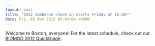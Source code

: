 ```yaml
---
layout: post
title: "2012 Jamboree check-in starts Friday at 16:30!"
date: Fri, 02 Nov 2012 05:43:04 +0000
---
```


Welcome to Boston, everyone! For the latest schedule, check out our <a href="http://db.tt/QJHwyXwG">BIOMOD 2012 QuickGuide</a>.
